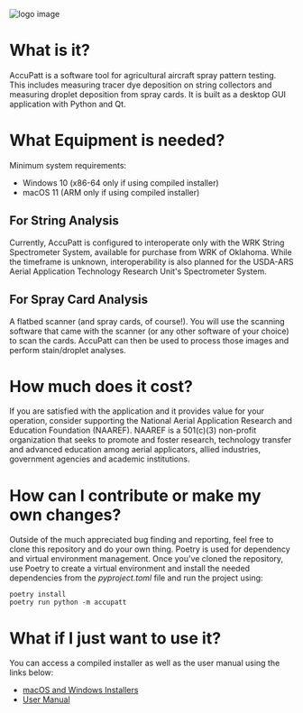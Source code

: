 ![logo image](./resources/accupatt_logo.png "AccuPatt Logo")
# What is it?
AccuPatt is a software tool for agricultural aircraft spray pattern testing. This includes measuring tracer dye deposition on string collectors and measuring droplet deposition from spray cards. It is built as a desktop GUI application with Python and Qt.
# What Equipment is needed?
Minimum system requirements:
- Windows 10 (x86-64 only if using compiled installer)
- macOS 11 (ARM only if using compiled installer)
## For String Analysis
Currently, AccuPatt is configured to interoperate only with the WRK String Spectrometer System, available for purchase from WRK of Oklahoma. While the timeframe is unknown, interoperability is also planned for the USDA-ARS Aerial Application Technology Research Unit's Spectrometer System.
## For Spray Card Analysis
A flatbed scanner (and spray cards, of course!). You will use the scanning software that came with the scanner (or any other software of your choice) to scan the cards. AccuPatt can then be used to process those images and perform stain/droplet analyses.
# How much does it cost?
If you are satisfied with the application and it provides value for your operation, consider supporting the National Aerial Application Research and Education Foundation (NAAREF). NAAREF is a 501(c)(3) non-profit organization that seeks to promote and foster research, technology transfer and advanced education among aerial applicators, allied industries, government agencies and academic institutions.
# How can I contribute or make my own changes?
Outside of the much appreciated bug finding and reporting, feel free to clone this repository and do your own thing. Poetry is used for dependency and virtual environment management. Once you've cloned the repository, use Poetry to create a virtual environment and install the needed dependencies from the *pyproject.toml* file and run the project using:
```shell
poetry install
poetry run python -m accupatt
```
# What if I just want to use it?
You can access a compiled installer as well as the user manual using the links below:
- [macOS and Windows Installers](https://github.com/gill14/AccuPatt/releases)
- [User Manual](https://github.com/gill14/AccuPatt/blob/master/user_manual/accupatt_2_user_manual.pdf)


